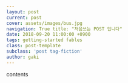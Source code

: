 ```yaml
---
layout: post 
current: post
cover: assets/images/bus.jpg 
navigation: True title: "처음쓰는 POST 입니다"
date: 2018-09-20 11:00:00 +0900 
tags: getting-started fables 
class: post-template
subclass: 'post tag-fiction'
author: gaki 
--- 
```


contents

